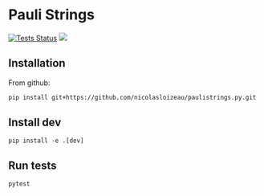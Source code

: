 # Pauli Strings

[![Tests Status](https://github.com/nicolasloizeau/PauliStrings.py/actions/workflows/test.yml/badge.svg)](https://github.com/nicolasloizeau/PauliStrings.py/actions/workflows/test.yml)
[![](https://img.shields.io/badge/docs-blue.svg)](https://nicolasloizeau.github.io/PauliStrings.py/)


## Installation

From github:

```bash
pip install git+https://github.com/nicolasloizeau/paulistrings.py.git
```

##  Install dev
```
pip install -e .[dev]
```

##  Run tests
```
pytest
```
